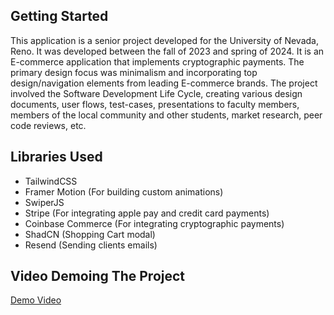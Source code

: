 ## Getting Started
This application is a senior project developed for the University of Nevada, Reno. It was developed between the fall of 2023 and spring of 2024. It is an E-commerce application that implements cryptographic payments. The primary design focus was minimalism and incorporating top design/navigation elements from leading E-commerce brands. The project involved the Software Development Life Cycle, creating various design documents, user flows, test-cases, presentations to faculty members, members of the local community and other students, market research, peer code reviews, etc.

## Libraries Used
- TailwindCSS
- Framer Motion (For building custom animations)
- SwiperJS
- Stripe (For integrating apple pay and credit card payments)
- Coinbase Commerce (For integrating cryptographic payments)
- ShadCN (Shopping Cart modal)
- Resend (Sending clients emails)


## Video Demoing The Project
[Demo Video](https://youtu.be/Lejgq0_4DjE)
